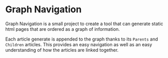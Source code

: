 # Graph Navigation

Graph Navigation is a small project to create a tool that can generate static html pages that are ordered as a graph of information. 

Each article generate is appended to the graph thanks to its `Parents` and `Children` articles. This provides an easy navigation as well as an easy understanding of how the articles are linked together.  
